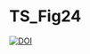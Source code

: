 # TS_Fig24
[![DOI](https://zenodo.org/badge/DOI/10.5281/zenodo.8014797.svg)](https://doi.org/10.5281/zenodo.8014797)

